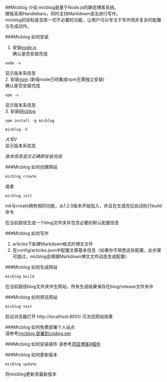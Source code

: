 ##Micblog 介绍
micblog是基于Node.js的静态博客系统。  
模板采用Handlebars，同时支持Markdown语法进行写作。  
micblog的目标是去除一切不必要的功能，让用户可以专注于写作而非复杂的配置与生成动作。  


###Micblog 如何安装
1. 安装[node.js](http://nodejs.org/)    
确认是否安装完成   
```
node -v
```   
显示版本系信息   
2. 安装[npm](https://www.npmjs.com/) (新版node已经集成npm无需独立安装)   
确认是否安装完成   
```
npm -v
```   
显示版本系信息  
3. 安装[Micblog](http://micblog.coding.io/)   
```
npm install -g micblog
```   
```
micblog -V
```   
_大写V_  
显示版本系信息  

_版本信息显示正确即安装完成_

###Micblog 如何创建网站  
```
micblog create
```
或者   
```
micblog init
```   
init与create拥有相同功能，从1.2.0版本开始加入，并且在生成完后自动执行build命令   

在当前路径生成一个blog文件夹并包含必要的默认配置信息   

###Micblog 如何写作  
1. articles下新建Markdown格式的博文文件
2. 在config/articles.json中配置文章基本信息（如果你不熟悉这些配置，此步骤可跳过，micblog会根据Markdown博文文件动态生成配置）

###Micblog 如何生成网站  
```
micblog build
```   
在当前路径blog文件夹中生网站，所有生成结果保存在blog/release文件夹中   

###Micblog 如何预览网站  
```
micblog test
```   
启动浏览器打开 http://localhost:8001/ 可浏览网站效果   

###Micblog 如何免费部署个人站点  
请参考[micblog 部署到coding.net](http://micblog.coding.io/articles/micblogDeploy.html)   

###Micblog 如何安装插件
请参考[项目博客#插件](http://micblog.coding.io/tags.html#%E6%8F%92%E4%BB%B6)   

###Micblog 如何更新版本     
```
micblog update
```  
将micblog更新至最新版本   


